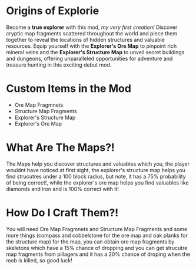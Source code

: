 # Origins of Explorie
Become a **true explorer** with this mod, _my very first creation!_ Discover cryptic map fragments scattered throughout the world and piece them together to reveal the locations of hidden structures and valuable resources. Equip yourself with the **Explorer's Ore Map** to pinpoint rich mineral veins and the **Explorer's Structure Map** to unveil secret buildings and dungeons, offering unparalleled opportunities for adventure and treasure hunting in this exciting debut mod.

# Custom Items in the Mod
- Ore Map Fragmnets
- Structure Map Fragments
- Explorer's Structure Map
- Explorer's Ore Map

# What Are The Maps?!
The Maps help you discover structures and valuables which you, the player wouldnt have noticed at first sight, the explorer's structure map helps you find strucutres under a 100 block radius, but note, it has a 75% probability of being correct!, while the explorer's ore map helps you find valuables like diamonds and iron and is 100% correct with it!

# How Do I Craft Them?!
You will need Ore Map Fragmnets and Structure Map Fragments and some more things (compass and cobbelstone for the ore map and oak planks for the structure map) for the map, you can obtain ore map fragments by skeletons which have a 15% chance of dropping and you can get strucutre map fragments from pillagers and it has a 20% chance of droping when the mob is killed, so good luck!
